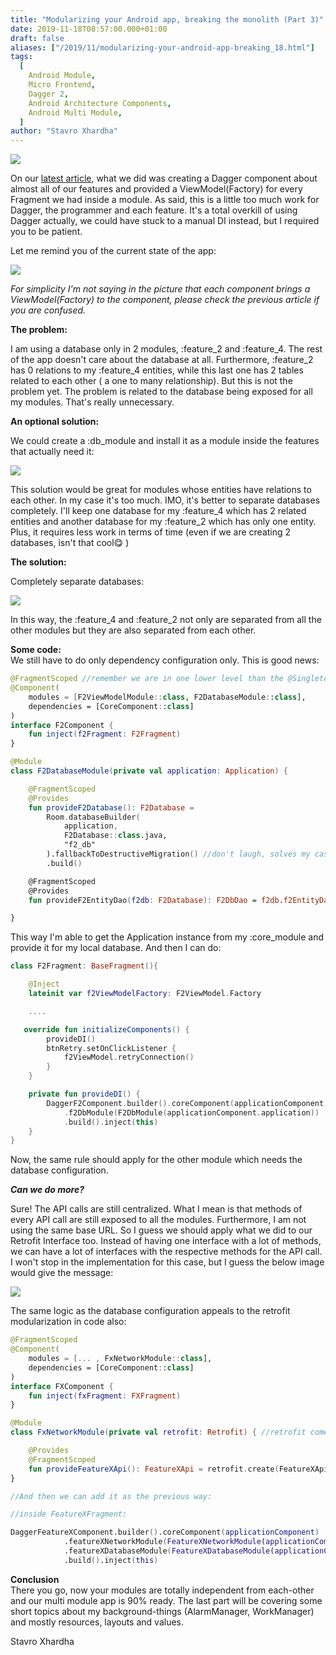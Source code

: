 ```yaml
---
title: "Modularizing your Android app, breaking the monolith (Part 3)"
date: 2019-11-18T08:57:00.000+01:00
draft: false
aliases: ["/2019/11/modularizing-your-android-app-breaking_18.html"]
tags:
  [
    Android Module,
    Micro Frontend,
    Dagger 2,
    Android Architecture Components,
    Android Multi Module,
  ]
author: "Stavro Xhardha"
---
```


[![](https://1.bp.blogspot.com/-GBV568I-KFA/XcwRO6JVtHI/AAAAAAAAQVI/nYR476_JLPMxX7GSTrd_GguoZKi2snKxQCLcBGAsYHQ/s1600/florian-van-duyn-zE6ivbPzPGU-unsplash.jpg)](https://1.bp.blogspot.com/-GBV568I-KFA/XcwRO6JVtHI/AAAAAAAAQVI/nYR476_JLPMxX7GSTrd_GguoZKi2snKxQCLcBGAsYHQ/s1600/florian-van-duyn-zE6ivbPzPGU-unsplash.jpg)

On our [latest article](https://www.coroutinedispatcher.com/2019/11/modularizing-your-android-app-breaking_11.html), what we did was creating a Dagger component about almost all of our features and provided a ViewModel(Factory) for every Fragment we had inside a module. As said, this is a little too much work for Dagger, the programmer and each feature. It's a total overkill of using Dagger actually, we could have stuck to a manual DI instead, but I required you to be patient.

Let me remind you of the current state of the app:

[![](https://1.bp.blogspot.com/-a-sO59Lwxuo/XcwZC1uh7RI/AAAAAAAAQVg/mp8LCb606mwT452LTpcEsgB7jmhTUP-3wCLcBGAsYHQ/s1600/Part3Uncrashed%2B%25281%2529.jpg)](https://1.bp.blogspot.com/-a-sO59Lwxuo/XcwZC1uh7RI/AAAAAAAAQVg/mp8LCb606mwT452LTpcEsgB7jmhTUP-3wCLcBGAsYHQ/s1600/Part3Uncrashed%2B%25281%2529.jpg)

_For simplicity I'm not saying in the picture that each component brings a ViewModel(Factory) to the component, please check the previous article if you are confused._

**The problem:**

I am using a database only in 2 modules, :feature_2 and :feature_4. The rest of the app doesn't care about the database at all. Furthermore, :feature_2 has 0 relations to my :feature_4 entities, while this last one has 2 tables related to each other ( a one to many relationship). But this is not the problem yet. The problem is related to the database being exposed for all my modules. That's really unnecessary.

**An optional solution:**

We could create a :db_module and install it as a module inside the features that actually need it:

[![](https://1.bp.blogspot.com/-0Nc6MuocZOk/XcwZt_g2EnI/AAAAAAAAQVo/aDQOaa9QRdYjJtImzVW-Uk3z2xo5cgGgwCLcBGAsYHQ/s1600/Part3Uncrashed%2B%25282%2529.jpg)](https://1.bp.blogspot.com/-0Nc6MuocZOk/XcwZt_g2EnI/AAAAAAAAQVo/aDQOaa9QRdYjJtImzVW-Uk3z2xo5cgGgwCLcBGAsYHQ/s1600/Part3Uncrashed%2B%25282%2529.jpg)

This solution would be great for modules whose entities have relations to each other. In my case it's too much. IMO, it's better to separate databases completely. I'll keep one database for my :feature_4 which has 2 related entities and another database for my :feature_2 which has only one entity. Plus, it requires less work in terms of time (even if we are creating 2 databases, isn't that cool😋 )

**The solution:**

Completely separate databases:

[![](https://1.bp.blogspot.com/-O4FfVxF50Sc/XcwbedWRPVI/AAAAAAAAQV0/fZg-mKVAXlsi_haxQSKLBg_RAe_zEk_ogCLcBGAsYHQ/s1600/Part3Uncrashed%2B%25283%2529.jpg)](https://1.bp.blogspot.com/-O4FfVxF50Sc/XcwbedWRPVI/AAAAAAAAQV0/fZg-mKVAXlsi_haxQSKLBg_RAe_zEk_ogCLcBGAsYHQ/s1600/Part3Uncrashed%2B%25283%2529.jpg)

In this way, the :feature_4 and :feature_2 not only are separated from all the other modules but they are also separated from each other.

**Some code:**  
We still have to do only dependency configuration only. This is good news:

```kotlin
@FragmentScoped //remember we are in one lower level than the @Singleton (it's multi-module mandatory)
@Component(
    modules = [F2ViewModelModule::class, F2DatabaseModule::class],
    dependencies = [CoreComponent::class]
)
interface F2Component {
    fun inject(f2Fragment: F2Fragment)
}

@Module
class F2DatabaseModule(private val application: Application) {

    @FragmentScoped
    @Provides
    fun provideF2Database(): F2Database =
        Room.databaseBuilder(
            application,
            F2Database::class.java,
            "f2_db"
        ).fallbackToDestructiveMigration() //don't laugh, solves my case
        .build()

    @FragmentScoped
    @Provides
    fun provideF2EntityDao(f2db: F2Database): F2DbDao = f2db.f2EntityDao()

}
```

This way I'm able to get the Application instance from my :core_module and provide it for my local database. And then I can do:

```kotlin
class F2Fragment: BaseFragment(){

    @Inject
    lateinit var f2ViewModelFactory: F2ViewModel.Factory

    ....

   override fun initializeComponents() {
        provideDI()
        btnRetry.setOnClickListener {
            f2ViewModel.retryConnection()
        }
    }

    private fun provideDI() {
        DaggerF2Component.builder().coreComponent(applicationComponent) //retreived from base fragment
            .f2DbModule(F2DbModule(applicationComponent.application))
            .build().inject(this)
    }
}
```

Now, the same rule should apply for the other module which needs the database configuration.

**_Can we do more?_**

Sure! The API calls are still centralized. What I mean is that methods of every API call are still exposed to all the modules. Furthermore, I am not using the same base URL. So I guess we should apply what we did to our Retrofit Interface too. Instead of having one interface with a lot of methods, we can have a lot of interfaces with the respective methods for the API call. I won't stop in the implementation for this case, but I guess the below image would give the message:

[![](https://1.bp.blogspot.com/-ev0m_pg21sA/XcwjqsTF5II/AAAAAAAAQWA/pUBvMtKpb2QfsR2XZpJ6SZMn890ZfvgwwCLcBGAsYHQ/s1600/Part3Uncrashed%2B%25284%2529.jpg)](https://1.bp.blogspot.com/-ev0m_pg21sA/XcwjqsTF5II/AAAAAAAAQWA/pUBvMtKpb2QfsR2XZpJ6SZMn890ZfvgwwCLcBGAsYHQ/s1600/Part3Uncrashed%2B%25284%2529.jpg)

The same logic as the database configuration appeals to the retrofit modularization in code also:

```kotlin
@FragmentScoped
@Component(
    modules = [... , FxNetworkModule::class],
    dependencies = [CoreComponent::class]
)
interface FXComponent {
    fun inject(fxFragment: FXFragment)
}

@Module
class FxNetworkModule(private val retrofit: Retrofit) { //retrofit comes from the CoreComponent

    @Provides
    @FragmentScoped
    fun provideFeatureXApi(): FeatureXApi = retrofit.create(FeatureXApi::class.java)
}

//And then we can add it as the previous way:

//inside FeatureXFragment:

DaggerFeatureXComponent.builder().coreComponent(applicationComponent)
            .featureXNetworkModule(FeatureXNetworkModule(applicationComponent.retrofit)) //provide retrofit
            .featureXDatabaseModule(FeatureXDatabaseModule(applicationComponent.application)) //provide application for db
            .build().inject(this)
```

**Conclusion**  
There you go, now your modules are totally independent from each-other and our multi module app is 90% ready. The last part will be covering some short topics about my background-things (AlarmManager, WorkManager) and mostly resources, layouts and values.

Stavro Xhardha

